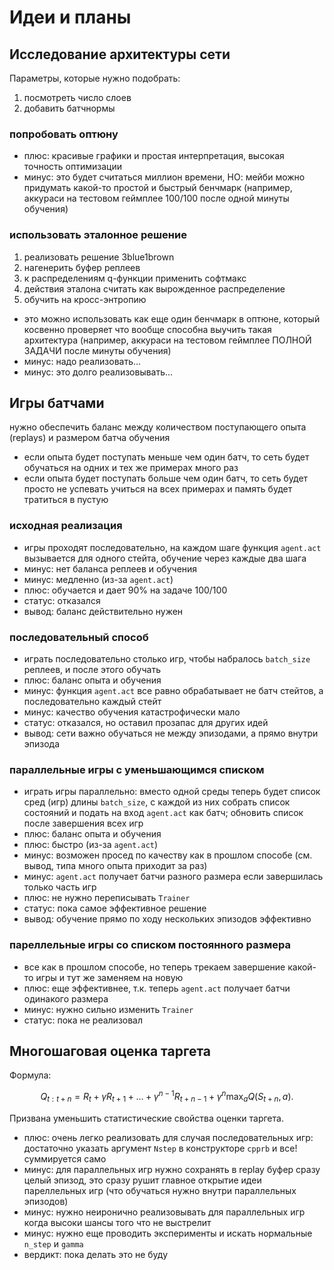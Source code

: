 # Идеи и планы

## Исследование архитектуры сети

Параметры, которые нужно подобрать:
1. посмотреть число слоев
2. добавить батчнормы

### попробовать оптюну

- плюс: красивые графики и простая интерпретация, высокая точность оптимизации
- минус: это будет считаться миллион времени, НО: мейби можно придумать какой-то простой и быстрый бенчмарк (например, аккураси на тестовом геймплее 100/100 после одной минуты обучения)

### использовать эталонное решение

1. реализовать решение 3blue1brown
2. нагенерить буфер реплеев
3. к распределениям q-функции применить софтмакс
4. действия эталона считать как вырожденное распределение
5. обучить на кросс-энтропию

- это можно использовать как еще один бенчмарк в оптюне, который косвенно проверяет что вообще способна выучить такая архитектура (например, аккураси на тестовом геймплее ПОЛНОЙ ЗАДАЧИ после минуты обучения)
- минус: надо реализовать...
- минус: это долго реализовывать...

## Игры батчами

нужно обеспечить баланс между количеством поступающего опыта (replays) и размером батча обучения
- если опыта будет поступать меньше чем один батч, то сеть будет обучаться на одних и тех же примерах много раз
- если опыта будет поступать больше чем один батч, то сеть будет просто не успевать учиться на всех примерах и память будет тратиться в пустую

### исходная реализация

- игры проходят последовательно, на каждом шаге функция `agent.act` вызывается для одного стейта, обучение через каждые два шага
- минус: нет баланса реплеев и обучения
- минус: медленно (из-за `agent.act`)
- плюс: обучается и дает 90% на задаче 100/100
- статус: отказался
- вывод: баланс действительно нужен

### последовательный способ

- играть последовательно столько игр, чтобы набралось `batch_size` реплеев, и после этого обучать
- плюс: баланс опыта и обучения
- минус: функция `agent.act` все равно обрабатывает не батч стейтов, а последовательно каждый стейт
- минус: качество обучения катастрофически мало
- статус: отказался, но оставил прозапас для других идей
- вывод: сети важно обучаться не между эпизодами, а прямо внутри эпизода

### параллельные игры с уменьшающимся списком
- играть игры параллельно: вместо одной среды теперь будет список сред (игр) длины `batch_size`, с каждой из них собрать список состояний и подать на вход `agent.act` как батч; обновить список после завершения всех игр
- плюс: баланс опыта и обучения
- плюс: быстро (из-за `agent.act`)
- минус: возможен просед по качеству как в прошлом способе (см. вывод, типа много опыта приходит за раз)
- минус: `agent.act` получает батчи разного размера если завершилась только часть игр
- плюс: не нужно переписывать `Trainer`
- статус: пока самое эффективное решение
- вывод: обучение прямо по ходу нескольких эпизодов эффективно

### пареллельные игры со списком постоянного размера
- все как в прошлом способе, но теперь трекаем завершение какой-то игры и тут же заменяем на новую
- плюс: еще эффективнее, т.к. теперь `agent.act` получает батчи одинакого размера
- минус: нужно сильно изменить `Trainer`
- статус: пока не реализовал

## Многошаговая оценка таргета

Формула:

$$
Q_{t:t+n}=R_t+\gamma R_{t+1}+\ldots+\gamma^{n-1}R_{t+n-1}+\gamma^n\max_a Q(S_{t+n},a).
$$

Призвана уменьшить статистические свойства оценки таргета.

- плюс: очень легко реализовать для случая последовательных игр: достаточно указать аргумент `Nstep` в конструкторе `cpprb` и все! суммируется само
- минус: для параллельных игр нужно сохранять в replay буфер сразу целый эпизод, это сразу рушит главное открытие идеи пареллельных игр (что обучаться нужно внутри параллельных эпизодов)
- минус: нужно неиронично реализовывать для параллельных игр когда высоки шансы того что не выстрелит
- минус: нужно еще проводить эксперименты и искать нормальные `n_step` и `gamma`
- вердикт: пока делать это не буду